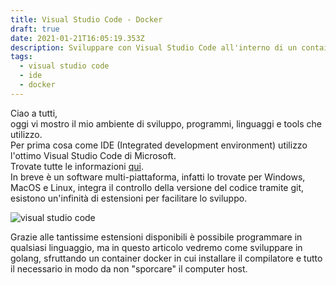 ```yaml
---
title: Visual Studio Code - Docker
draft: true
date: 2021-01-21T16:05:19.353Z
description: Sviluppare con Visual Studio Code all'interno di un container Docker
tags:
  - visual studio code
  - ide
  - docker
---
```

Ciao a tutti,\
oggi vi mostro il mio ambiente di sviluppo, programmi, linguaggi e tools che utilizzo.\
Per prima cosa come IDE (Integrated development environment) utilizzo l'ottimo Visual Studio Code di Microsoft.\
Trovate tutte le informazioni [qui](https://code.visualstudio.com/).\
In breve è un software multi-piattaforma, infatti lo trovate per Windows, MacOS e Linux, integra il controllo della versione del codice tramite git, esistono un'infinità di estensioni per facilitare lo sviluppo.

![visual studio code](https://res.cloudinary.com/drg2utgxr/image/upload/v1611249440/posts/vcode/home-screenshot-win-lg_vzx2kh.png "Visual Studio Code")

Grazie alle tantissime estensioni disponibili è possibile programmare in qualsiasi linguaggio, ma in questo articolo vedremo come sviluppare in golang, sfruttando un container docker in cui installare il compilatore e tutto il necessario in modo da non "sporcare" il computer host.